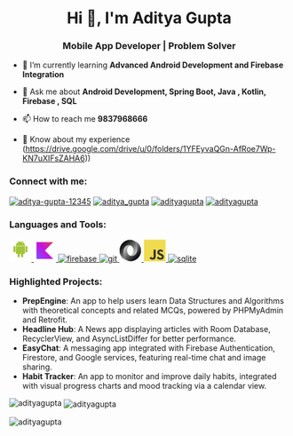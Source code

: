 <h1 align="center">Hi 👋, I'm Aditya Gupta</h1>
<h3 align="center">Mobile App Developer | Problem Solver</h3>

- 🌱 I’m currently learning **Advanced Android Development and Firebase Integration**

- 💬 Ask me about **Android Development, Spring Boot, Java , Kotlin, Firebase , SQL**

- 📫 How to reach me **9837968666**

- 📄 Know about my experience (https://drive.google.com/drive/u/0/folders/1YFEyvaQGn-AfRoe7Wp-KN7uXIFsZAHA6))

<h3 align="left">Connect with me:</h3>
<p align="left">
<a href="https://www.linkedin.com/in/aditya-gupta-bb5124251/" target="blank"><img align="center" src="https://raw.githubusercontent.com/rahuldkjain/github-profile-readme-generator/master/src/images/icons/Social/linked-in-alt.svg" alt="aditya-gupta-12345" height="30" width="40" /></a>
<a href="https://www.instagram.com/_aditya.g_03/" target="blank"><img align="center" src="https://raw.githubusercontent.com/rahuldkjain/github-profile-readme-generator/master/src/images/icons/Social/instagram.svg" alt="aditya_gupta" height="30" width="40" /></a>
<a href="https://leetcode.com/u/aditya10102003/" target="blank"><img align="center" src="https://raw.githubusercontent.com/rahuldkjain/github-profile-readme-generator/master/src/images/icons/Social/leet-code.svg" alt="adityagupta" height="30" width="40" /></a>
<a href="https://www.geeksforgeeks.org/user/aditya10obdh/" target="blank"><img align="center" src="https://raw.githubusercontent.com/rahuldkjain/github-profile-readme-generator/master/src/images/icons/Social/geeks-for-geeks.svg" alt="adityagupta" height="30" width="40" /></a>
</p>

<h3 align="left">Languages and Tools:</h3>
<p align="left">
  <a href="https://developer.android.com" target="_blank" rel="noreferrer"> <img src="https://raw.githubusercontent.com/devicons/devicon/master/icons/android/android-original-wordmark.svg" alt="android" width="40" height="40"/> </a>
  <a href="https://kotlinlang.org" target="_blank" rel="noreferrer"> <img src="https://raw.githubusercontent.com/devicons/devicon/master/icons/kotlin/kotlin-original.svg" alt="kotlin" width="40" height="40"/> </a>
  <a href="https://firebase.google.com/" target="_blank" rel="noreferrer"> <img src="https://www.vectorlogo.zone/logos/firebase/firebase-icon.svg" alt="firebase" width="40" height="40"/> </a>
  <a href="https://git-scm.com/" target="_blank" rel="noreferrer"> <img src="https://www.vectorlogo.zone/logos/git-scm/git-scm-icon.svg" alt="git" width="40" height="40"/> </a>
  <a href="https://www.json.org/" target="_blank" rel="noreferrer"> <img src="https://raw.githubusercontent.com/devicons/devicon/master/icons/json/json-original.svg" alt="json" width="40" height="40"/> </a>
  <a href="https://developer.mozilla.org/en-US/docs/Web/JavaScript" target="_blank" rel="noreferrer"> <img src="https://raw.githubusercontent.com/devicons/devicon/master/icons/javascript/javascript-original.svg" alt="javascript" width="40" height="40"/> </a>
  <a href="https://www.sqlite.org/" target="_blank" rel="noreferrer"> <img src="https://www.vectorlogo.zone/logos/sqlite/sqlite-icon.svg" alt="sqlite" width="40" height="40"/> </a>
</p>

<h3 align="left">Highlighted Projects:</h3>
<ul>
  <li><b>PrepEngine</b>: An app to help users learn Data Structures and Algorithms with theoretical concepts and related MCQs, powered by PHPMyAdmin and Retrofit.</li>
  <li><b>Headline Hub</b>: A News app displaying articles with Room Database, RecyclerView, and AsyncListDiffer for better performance.</li>
  <li><b>EasyChat</b>: A messaging app integrated with Firebase Authentication, Firestore, and Google services, featuring real-time chat and image sharing.</li>
  <li><b>Habit Tracker</b>: An app to monitor and improve daily habits, integrated with visual progress charts and mood tracking via a calendar view.</li>
</ul>

<p><img align="left" src="https://github-readme-stats.vercel.app/api/top-langs?username=adityagupta&show_icons=true&locale=en&layout=compact" alt="adityagupta" /></p>

<p>&nbsp;<img align="center" src="https://github-readme-stats.vercel.app/api?username=adityagupta&show_icons=true&locale=en" alt="adityagupta" /></p>

<p><img align="center" src="https://github-readme-streak-stats.herokuapp.com/?user=adityagupta&" alt="adityagupta" /></p>
